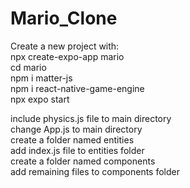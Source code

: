 # Mario_Clone

Create a new project with: <br />
npx create-expo-app mario <br />
cd mario <br />
npm i matter-js <br />
npm i react-native-game-engine <br />
npx expo start <br />

include physics.js file to main directory <br />
change App.js to main directory <br />
create a folder named entities <br />
add index.js file to entities folder <br />
create a folder named components <br />
add remaining files to components folder <br />

